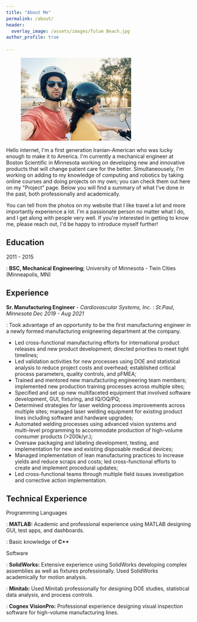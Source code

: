 ```yaml
---
title: "About Me"
permalink: /about/
header:
  overlay_image: /assets/images/Tulum Beach.jpg
author_profile: true

---
```


<figure style="width: 300px" class="align-right">
  <a href="/assets/images/Greece 4 Wheeler.heic"><img src="/assets/images/Greece 4 Wheeler.heic"></a>
</figure> 

Hello internet, I'm a first generation Iranian-American who was lucky enough to make it to America. I'm currently a mechanical engineer at Boston Scientific in Minnesota working on developing new and innovative products that will change patient care for the better. Simultaneousely, I'm working on adding to my knowledge of computing and robotics by taking online courses and doing projects on my own; you can check them out here on my "Project" page. Below you will find a summary of what I've done in the past, both professionally and academically.

You can tell from the photos on my website that I like travel a lot and more importantly experience a lot. I'm a passionate person no matter what I do, and I get along with people very well. If you're interested in getting to know me, please reach out, I'd be happy to introduce myself further!

Education
---------
2011 - 2015

:   **BSC, Mechanical Engineering**; University of Minnesota - Twin Cities (Minneapolis, MN)

Experience
----------
**Sr. Manufacturing Engineer** -    *Cardiovascular Systems, Inc.*
: *St.Paul, Minnesota      Dec 2019 - Aug 2021*

:  Took advantage of an opportunity to be the first manufacturing engineer in a newly formed manufacturing enigneering department at the company.
  * Led cross-functional manufacturing efforts for international product releases and new product development; directed priorities to meet tight timelines;
  * Led validation activities for new processes using DOE and statistical analysis to reduce project costs and overhead; established critical process parameters, quality controls, and pFMEA;
  * Trained and mentored new manufacturing engineering team members; implemented new production training processes across multiple sites;
  * Specified and set up new multifaceted equipment that involved software development, GUI, fixturing, and IQ/OQ/PQ;
  * Determined strategies for laser welding process improvements across multiple sites; managed laser welding equipment for existing product lines including software and hardware upgrades;
  * Automated welding processes using advanced vision systems and multi-level programming to accommodate production of high-volume consumer products (>200k/yr.);
  * Oversaw packaging and labeling development, testing, and implementation for new and existing disposable medical devices;
  * Managed implementation of lean manufacturing practices to increase yields and reduce scraps and costs; led cross-functional efforts to create and implement procedural updates;
  * Led cross-functional teams through multiple field issues investigation and corrective action implementation.

Technical Experience
--------------------
Programming Languages  

: **MATLAB:** Academic and professional experience using MATLAB designing GUI, test apps, and dashboards.

: Basic knowledge of **C++**

Software  

: **SolidWorks:** Extensive experience using SolidWorks developing complex assemblies as well as fixtures professionally. Used SolidWorks academically for motion analysis.

: **Minitab:** Used Minitab professionally for designing DOE studies, statistical data analysis, and process controls.


: **Cognex VisionPro:** Professional experience designing visual inspection software for high-volume manufacturing lines.
